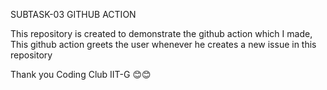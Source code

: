 SUBTASK-03 GITHUB ACTION

This repository is created to demonstrate the github action which I made,
This github action greets the user whenever he creates a new issue in this repository

Thank you Coding Club IIT-G  😊😊
